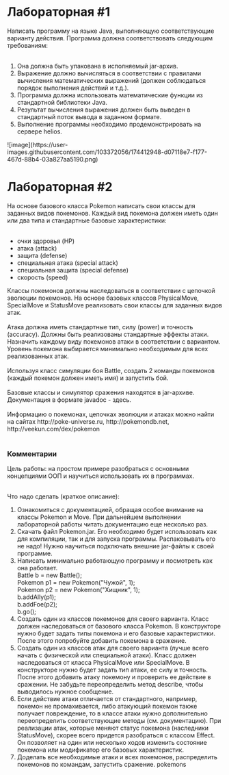 <h1>Лабораторная #1</h1>
Написать программу на языке Java, выполняющую соответствующие варианту действия. Программа должна соответствовать следующим требованиям:<br>
<br>
<ol>
<li>Она должна быть упакована в исполняемый jar-архив.</li>
<li>Выражение должно вычисляться в соответствии с правилами вычисления математических выражений (должен соблюдаться порядок выполнения действий и т.д.).</li>
<li>Программа должна использовать математические функции из стандартной библиотеки Java.</li>
<li>Результат вычисления выражения должен быть выведен в стандартный поток вывода в заданном формате.</li>
<li>Выполнение программы необходимо продемонстрировать на сервере helios.</li>
</ol>
![image](https://user-images.githubusercontent.com/103372056/174412948-d07118e7-f177-467d-88b4-03a827aa5190.png)


<h1>Лабораторная #2</h1>
На основе базового класса Pokemon написать свои классы для заданных видов покемонов. Каждый вид покемона должен иметь один или два типа и стандартные базовые характеристики:<br>
<br>
<ul>
<li>очки здоровья (HP)</li>
<li>атака (attack)</li>
<li>защита (defense)</li>
<li>специальная атака (special attack)</li>
<li>специальная защита (special defense)</li>
<li>скорость (speed)</li>
</ul>
Классы покемонов должны наследоваться в соответствии с цепочкой эволюции покемонов. На основе базовых классов PhysicalMove, SpecialMove и StatusMove реализовать свои классы для заданных видов атак.<br><br>
Атака должна иметь стандартные тип, силу (power) и точность (accuracy). Должны быть реализованы стандартные эффекты атаки. Назначить каждому виду покемонов атаки в соответствии с вариантом. Уровень покемона выбирается минимально необходимым для всех реализованных атак.<br><br>
Используя класс симуляции боя Battle, создать 2 команды покемонов (каждый покемон должен иметь имя) и запустить бой.<br><br>
Базовые классы и симулятор сражения находятся в jar-архиве. Документация в формате javadoc - здесь.<br><br>
Информацию о покемонах, цепочках эволюции и атаках можно найти на сайтах http://poke-universe.ru, http://pokemondb.net, http://veekun.com/dex/pokemon<br><br>

<h3>Комментарии</h3>
Цель работы: на простом примере разобраться с основными концепциями ООП и научиться использовать их в программах.<br><br>

Что надо сделать (краткое описание):<br>
<ol>
<li>Ознакомиться с документацией, обращая особое внимание на классы Pokemon и Move. При дальнейшем выполнении лабораторной работы читать документацию еще несколько раз.</li>
<li>Скачать файл Pokemon.jar. Его необходимо будет использовать как для компиляции, так и для запуска программы. Распаковывать его не надо! Нужно научиться подключать внешние jar-файлы к своей программе.</li>
<li>Написать минимально работающую программу и посмотреть как она работает.<br>
Battle b = new Battle();<br>
Pokemon p1 = new Pokemon("Чужой", 1);<br>
Pokemon p2 = new Pokemon("Хищник", 1);<br>
b.addAlly(p1);<br>
b.addFoe(p2);<br>
b.go();<br>
</li>
<li>Создать один из классов покемонов для своего варианта. Класс должен наследоваться от базового класса Pokemon. В конструкторе нужно будет задать типы покемона и его базовые характеристики. После этого попробуйте добавить покемона в сражение.</li>
<li>Создать один из классов атак для своего варианта (лучше всего начать с физической или специальной атаки). Класс должен наследоваться от класса PhysicalMove или SpecialMove. В конструкторе нужно будет задать тип атаки, ее силу и точность. После этого добавить атаку покемону и проверить ее действие в сражении. Не забудьте переопределить метод describe, чтобы выводилось нужное сообщение.</li>
<li>Если действие атаки отличается от стандартного, например, покемон не промахивается, либо атакующий покемон также получает повреждение, то в классе атаки нужно дополнительно переопределить соответствующие методы (см. документацию). При реализации атак, которые меняют статус покемона (наследники StatusMove), скорее всего придется разобраться с классом Effect. Он позволяет на один или несколько ходов изменить состояние покемона или модификатор его базовых характеристик.</li>
<li>Доделать все необходимые атаки и всех покемонов, распределить покемонов по командам, запустить сражение.
pokemons</li>
</ol>
